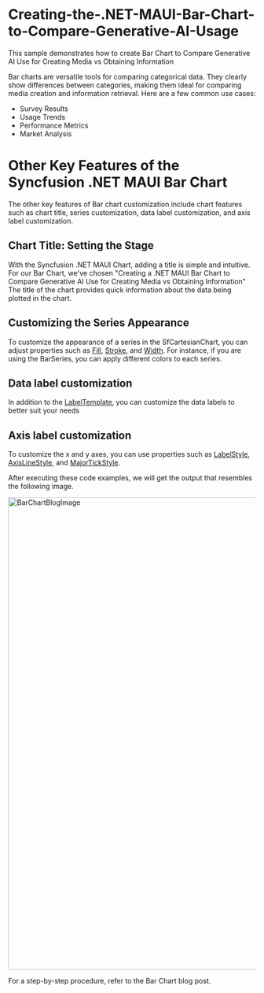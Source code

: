 # Creating-the-.NET-MAUI-Bar-Chart-to-Compare-Generative-AI-Usage
This sample demonstrates how to create Bar Chart to Compare Generative AI Use for Creating Media vs Obtaining Information

Bar charts are versatile tools for comparing categorical data. They clearly show differences between categories, making them ideal for comparing media creation and information retrieval. Here are a few common use cases:
 * Survey Results
 * Usage Trends
 * Performance Metrics
 * Market Analysis

# Other Key Features of the Syncfusion .NET MAUI Bar Chart

The other key features of Bar chart customization include chart features such as chart title, series customization, data label customization, and axis label customization.

## Chart Title: Setting the Stage

With the Syncfusion .NET MAUI Chart, adding a title is simple and intuitive. For our Bar Chart, we've chosen "Creating a .NET MAUI Bar Chart to Compare Generative AI Use for Creating Media vs Obtaining Information" The title of the chart provides quick information about the data being plotted in the chart.

## Customizing the Series Appearance

To customize the appearance of a series in the SfCartesianChart, you can adjust properties such as [Fill](https://help.syncfusion.com/cr/maui/Syncfusion.Maui.Charts.ChartSeries.html#Syncfusion_Maui_Charts_ChartSeries_Fill), [Stroke](https://help.syncfusion.com/cr/maui/Syncfusion.Maui.Charts.ColumnSeries.html#Syncfusion_Maui_Charts_ColumnSeries_Stroke), and [Width](https://help.syncfusion.com/cr/maui/Syncfusion.Maui.Charts.ColumnSeries.html#Syncfusion_Maui_Charts_ColumnSeries_Width). For instance, if you are using the BarSeries, you can apply different colors to each series.

## Data label customization

In addition to the [LabelTemplate](https://help.syncfusion.com/cr/maui/Syncfusion.Maui.Charts.ChartSeries.html#Syncfusion_Maui_Charts_ChartSeries_LabelTemplate), you can customize the data labels to better suit your needs

## Axis label customization

To customize the x and y axes, you can use properties such as [LabelStyle](https://help.syncfusion.com/cr/maui/Syncfusion.Maui.Charts.ChartAxis.html#Syncfusion_Maui_Charts_ChartAxis_LabelStyle), [AxisLineStyle](https://help.syncfusion.com/cr/maui/Syncfusion.Maui.Charts.ChartAxis.html#Syncfusion_Maui_Charts_ChartAxis_AxisLineStyle), and [MajorTickStyle](https://help.syncfusion.com/cr/maui/Syncfusion.Maui.Charts.ChartAxis.html#Syncfusion_Maui_Charts_ChartAxis_MajorTickStyle).

After executing these code examples, we will get the output that resembles the following image.

<img width="960" alt="BarChartBlogImage" src="https://github.com/user-attachments/assets/ddf793bc-fd69-4553-889b-cafed75f9d6a">

For a step-by-step procedure, refer to the Bar Chart blog post.
